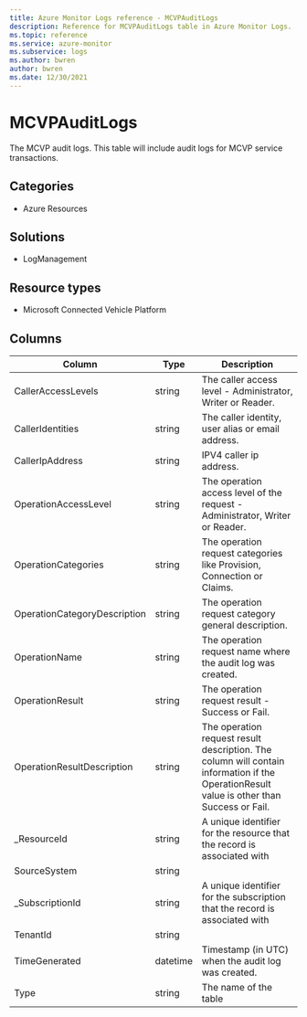 ```yaml
---
title: Azure Monitor Logs reference - MCVPAuditLogs
description: Reference for MCVPAuditLogs table in Azure Monitor Logs.
ms.topic: reference
ms.service: azure-monitor
ms.subservice: logs
ms.author: bwren
author: bwren
ms.date: 12/30/2021
---
```


# MCVPAuditLogs

 The MCVP audit logs. This table will include audit logs for MCVP service transactions.

## Categories

- Azure Resources
## Solutions

- LogManagement
## Resource types

- Microsoft Connected Vehicle Platform




## Columns

| Column | Type | Description |
| --- | --- | --- |
| CallerAccessLevels | string | The caller access level - Administrator, Writer or Reader. |
| CallerIdentities | string | The caller identity, user alias or email address. |
| CallerIpAddress | string | IPV4 caller ip address. |
| OperationAccessLevel | string | The operation access level of the request - Administrator, Writer or Reader. |
| OperationCategories | string | The operation request categories like Provision, Connection or Claims. |
| OperationCategoryDescription | string | The operation request category general description. |
| OperationName | string | The operation request name where the audit log was created. |
| OperationResult | string | The operation request result - Success or Fail. |
| OperationResultDescription | string | The operation request result description. The column will contain information if the OperationResult value is other than Success or Fail. |
| _ResourceId | string | A unique identifier for the resource that the record is associated with |
| SourceSystem | string |  |
| _SubscriptionId | string | A unique identifier for the subscription that the record is associated with |
| TenantId | string |  |
| TimeGenerated | datetime | Timestamp (in UTC) when the audit log was created. |
| Type | string | The name of the table |
